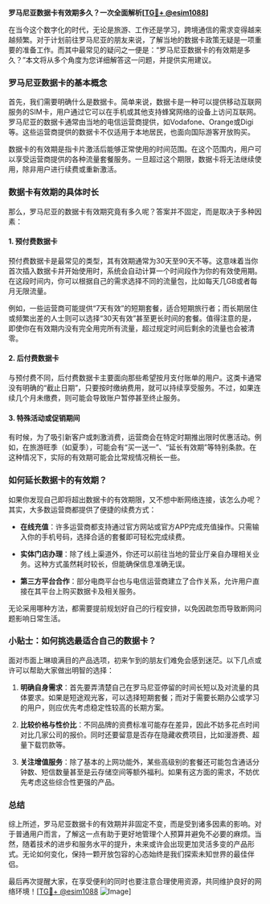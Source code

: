 **罗马尼亚数据卡有效期多久？一次全面解析[[TG💪+ @esim1088](https://t.me/s/esim1088)]**

在当今这个数字化的时代，无论是旅游、工作还是学习，跨境通信的需求变得越来越频繁。对于计划前往罗马尼亚的朋友来说，了解当地的数据卡政策无疑是一项重要的准备工作。而其中最常见的疑问之一便是：“罗马尼亚数据卡的有效期是多久？”本文将从多个角度为您详细解答这一问题，并提供实用建议。

### 罗马尼亚数据卡的基本概念

首先，我们需要明确什么是数据卡。简单来说，数据卡是一种可以提供移动互联网服务的SIM卡，用户通过它可以在手机或其他支持蜂窝网络的设备上访问互联网。罗马尼亚的数据卡通常由当地的电信运营商提供，如Vodafone、Orange或Digi等。这些运营商提供的数据卡不仅适用于本地居民，也面向国际游客开放购买。

数据卡的有效期是指卡片激活后能够正常使用的时间范围。在这个范围内，用户可以享受运营商提供的各种流量套餐服务。一旦超过这个期限，数据卡将无法继续使用，除非用户进行续费或重新激活。

### 数据卡有效期的具体时长

那么，罗马尼亚的数据卡有效期究竟有多久呢？答案并不固定，而是取决于多种因素：

#### 1. **预付费数据卡**
预付费数据卡是最常见的类型，其有效期通常为30天至90天不等。这意味着当你首次插入数据卡并开始使用时，系统会自动计算一个时间段作为你的有效使用期。在这段时间内，你可以根据自己的需求选择不同的流量包，比如每天几GB或者每月无限流量。

例如，一些运营商可能提供“7天有效”的短期套餐，适合短期旅行者；而长期居住或频繁出差的人士则可以选择“30天有效”甚至更长时间的套餐。值得注意的是，即使你在有效期内没有完全用完所有流量，超过规定时间后剩余的流量也会被清零。

#### 2. **后付费数据卡**
与预付费不同，后付费数据卡主要面向那些希望按月支付账单的用户。这类卡通常没有明确的“截止日期”，只要按时缴纳费用，就可以持续享受服务。不过，如果连续几个月未缴费，则可能会导致账户暂停甚至终止服务。

#### 3. **特殊活动或促销期间**
有时候，为了吸引新客户或刺激消费，运营商会在特定时期推出限时优惠活动。例如，在旅游旺季（如夏季），可能会有“买一送一”、“延长有效期”等特别条款。在这种情况下，实际的有效期可能会比常规情况稍长一些。

### 如何延长数据卡的有效期？

如果你发现自己即将超出数据卡的有效期限，又不想中断网络连接，该怎么办呢？其实，大多数运营商都提供了便捷的续费方式：

- **在线充值**：许多运营商都支持通过官方网站或官方APP完成充值操作。只需输入你的手机号码，选择合适的套餐即可轻松完成续费。
  
- **实体门店办理**：除了线上渠道外，你还可以前往当地的营业厅亲自办理相关业务。这种方式虽然耗时较长，但能确保信息准确无误。

- **第三方平台合作**：部分电商平台也与电信运营商建立了合作关系，允许用户直接在其平台上购买数据卡及相关服务。

无论采用哪种方法，都需要提前规划好自己的行程安排，以免因疏忽而导致断网问题影响日常生活。

### 小贴士：如何挑选最适合自己的数据卡？

面对市面上琳琅满目的产品选项，初来乍到的朋友们难免会感到迷茫。以下几点或许可以帮助大家做出明智的选择：

1. **明确自身需求**：首先要弄清楚自己在罗马尼亚停留的时间长短以及对流量的具体要求。如果是短途观光客，可以选择短期套餐；而对于需要长期办公或学习的用户，则应优先考虑稳定性较高的长期方案。

2. **比较价格与性价比**：不同品牌的资费标准可能存在差异，因此不妨多花点时间对比几家公司的报价。同时还要留意是否存在隐藏收费项目，比如漫游费、超量下载罚款等。

3. **关注增值服务**：除了基本的上网功能外，某些高级别的套餐还可能包含通话分钟数、短信数量甚至是云存储空间等额外福利。如果有这方面的需求，不妨优先考虑这些综合性更强的产品。

### 总结

综上所述，罗马尼亚数据卡的有效期并非固定不变，而是受到诸多因素的影响。对于普通用户而言，了解这一点有助于更好地管理个人预算并避免不必要的麻烦。当然，随着技术的进步和服务水平的提升，未来或许会出现更加灵活多变的产品形式。无论如何变化，保持一颗开放包容的心态始终是我们探索未知世界的最佳伴侣。

最后再次提醒大家，在享受便利的同时也要注意合理使用资源，共同维护良好的网络环境！[[TG💪+ @esim1088](https://t.me/s/esim1088) ![Image](https://i.postimg.cc/4NQfJmqS/Snipaste-2025-05-13-00-14-12.png)]